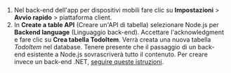 
1. Nel back-end dell'app per dispositivi mobili fare clic su **Impostazioni** > **Avvio rapido** > piattaforma client. 
2. In **Create a table API** (Creare un'API di tabella) selezionare Node.js per **Backend language** (Linguaggio back-end). Accettare l'acknowledgment e fare clic su **Crea tabella TodoItem**. Verrà creata una nuova tabella *TodoItem* nel database. Tenere presente che il passaggio di un back-end esistente a Node.js sovrascriverà tutto il contenuto. Per creare invece un back-end .NET, [seguire queste istruzioni](../articles/app-service-mobile/app-service-mobile-dotnet-backend-how-to-use-server-sdk.md#create-app).



<!--HONumber=Nov16_HO2-->


